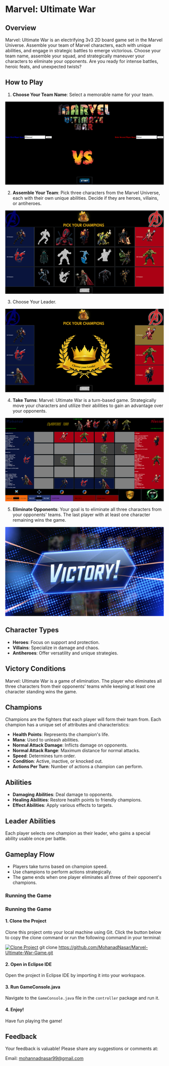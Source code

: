 # Marvel: Ultimate War

## Overview

Marvel: Ultimate War is an electrifying 3v3 2D board game set in the Marvel Universe. Assemble your team of Marvel characters, each with unique abilities, and engage in strategic battles to emerge victorious. Choose your team name, assemble your squad, and strategically maneuver your characters to eliminate your opponents. Are you ready for intense battles, heroic feats, and unexpected twists?

## How to Play

1. **Choose Your Team Name**: Select a memorable name for your team.

![ChooseYourName](https://github.com/MohanadNasar/Marvel-Ultimate-War-Game/blob/main/MarvelName.png?raw=true)

2. **Assemble Your Team**: Pick three characters from the Marvel Universe, each with their own unique abilities. Decide if they are heroes, villains, or antiheroes.

![ChooseYourName](https://github.com/MohanadNasar/Marvel-Ultimate-War-Game/blob/main/PickUrChampions.png?raw=true)

3. Choose Your Leader.

![ChooseYourName](https://github.com/MohanadNasar/Marvel-Ultimate-War-Game/blob/main/ChooseUrLeader.png?raw=true)

4. **Take Turns**: Marvel: Ultimate War is a turn-based game. Strategically move your characters and utilize their abilities to gain an advantage over your opponents.

![ChooseYourName](https://github.com/MohanadNasar/Marvel-Ultimate-War-Game/blob/main/Gameplay.png?raw=true)

5. **Eliminate Opponents**: Your goal is to eliminate all three characters from your opponents' teams. The last player with at least one character remaining wins the game.

![ChooseYourName](https://github.com/MohanadNasar/Marvel-Ultimate-War-Game/blob/main/Snap-Victory-1200x675.jpg?raw=true)


## Character Types

- **Heroes**: Focus on support and protection.
- **Villains**: Specialize in damage and chaos.
- **Antiheroes**: Offer versatility and unique strategies.

## Victory Conditions

Marvel: Ultimate War is a game of elimination. The player who eliminates all three characters from their opponents' teams while keeping at least one character standing wins the game.

## Champions

Champions are the fighters that each player will form their team from. Each champion has a unique set of attributes and characteristics:

- **Health Points**: Represents the champion's life.
- **Mana**: Used to unleash abilities.
- **Normal Attack Damage**: Inflicts damage on opponents.
- **Normal Attack Range**: Maximum distance for normal attacks.
- **Speed**: Determines turn order.
- **Condition**: Active, inactive, or knocked out.
- **Actions Per Turn**: Number of actions a champion can perform.

## Abilities

- **Damaging Abilities**: Deal damage to opponents.
- **Healing Abilities**: Restore health points to friendly champions.
- **Effect Abilities**: Apply various effects to targets.

## Leader Abilities

Each player selects one champion as their leader, who gains a special ability usable once per battle.

## Gameplay Flow

- Players take turns based on champion speed.
- Use champions to perform actions strategically.
- The game ends when one player eliminates all three of their opponent's champions.

### Running the Game

### Running the Game

#### 1. Clone the Project
Clone this project onto your local machine using Git. Click the button below to copy the clone command or run the following command in your terminal:

[![Clone Project](https://img.shields.io/badge/Clone%20Project-green?style=for-the-badge&logo=git)](https://github.com/MohanadNasar/Marvel-Ultimate-War-Game.git)
git clone https://github.com/MohanadNasar/Marvel-Ultimate-War-Game.git


#### 2. Open in Eclipse IDE
Open the project in Eclipse IDE by importing it into your workspace.

#### 3. Run GameConsole.java
Navigate to the `GameConsole.java` file in the `controller` package and run it.

#### 4. Enjoy!
Have fun playing the game!


## Feedback

Your feedback is valuable! Please share any suggestions or comments at:

Email: mohannadnasar99@gmail.com
